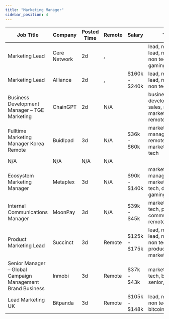 ```yaml
---
title: "Marketing Manager"
sidebar_position: 4
---
```


| Job Title | Company | Posted Time | Remote | Salary | Tags | Apply Link |
|-----------|---------|-------------|--------|--------|------|------------|
| Marketing Lead | Cere Network | 2d | , |  | lead, marketing lead, marketing, non tech, gaming | [Apply](https://web3.career/marketing-lead-cere-network/78887) |
| Marketing Lead | Alliance | 2d | , | $160k - $240k | lead, marketing lead, marketing, non tech, crypto | [Apply](https://web3.career/marketing-lead-alliance/137850) |
| Business Development Manager – TGE Marketing | ChainGPT | 2d | N/A |  | business development, sales, non tech, marketing, remote | [Apply](https://web3.career/business-development-manager-tge-marketing-chaingpt/137849) |
| Fulltime Marketing Manager Korea Remote | Buidlpad | 3d | N/A | $36k - $60k | marketing manager, remote, full time, marketing, non tech | [Apply](https://web3.career/full-time-marketing-manager-korea-remote-buidlpad/114531) |
| N/A | N/A | N/A | N/A |  |  | [Apply](https://web3.career/metana) |
| Ecosystem Marketing Manager | Metaplex | 3d | N/A | $90k - $140k | marketing manager, marketing, non tech, defi, gaming | [Apply](https://web3.career/ecosystem-marketing-manager-metaplex/137835) |
| Internal Communications Manager | MoonPay | 3d | N/A | $39k - $45k | marketing, non tech, pr, communications, remote | [Apply](https://web3.career/internal-communications-manager-moonpay/137817) |
| Product Marketing Lead | Succinct | 3d | Remote | $125k - $175k | lead, marketing lead, marketing, non tech, product marketing | [Apply](https://web3.career/product-marketing-lead-succinct/137805) |
| Senior Manager – Global Campaign Management Brand Business | Inmobi | 3d | Remote | $37k - $43k | marketing, non tech, brand, senior, remote | [Apply](https://web3.career/senior-manager-global-campaign-management-brand-business-inmobi/137800) |
| Lead Marketing UK | Bitpanda | 3d | Remote | $105k - $148k | lead, marketing, non tech, crypto, bitcoin | [Apply](https://web3.career/lead-marketing-uk-bitpanda/101610) |

